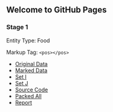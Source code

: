 ## Welcome to GitHub Pages

### Stage 1

Entity Type: Food 

Markup Tag:  `<pos></pos>`

- [Original Data](https://github.com/HannahWang/CS838-Data-Science/tree/master/stage1/documents/original)
- [Marked Data](https://github.com/HannahWang/CS838-Data-Science/tree/master/stage1/documents/marked)
- [Set I]()
- [Set J]()
- [Source Code]()
- [Packed All]()
- [Report]()
